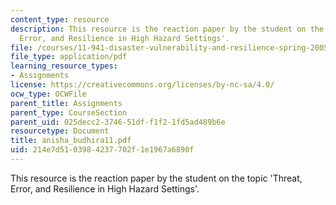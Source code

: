 ```yaml
---
content_type: resource
description: This resource is the reaction paper by the student on the topic 'Threat,
  Error, and Resilience in High Hazard Settings'.
file: /courses/11-941-disaster-vulnerability-and-resilience-spring-2005/214e7d5103984237702f1e1967a6890f_anisha_budhira11.pdf
file_type: application/pdf
learning_resource_types:
- Assignments
license: https://creativecommons.org/licenses/by-nc-sa/4.0/
ocw_type: OCWFile
parent_title: Assignments
parent_type: CourseSection
parent_uid: 025decc2-3746-51df-f1f2-1fd5ad489b6e
resourcetype: Document
title: anisha_budhira11.pdf
uid: 214e7d51-0398-4237-702f-1e1967a6890f
---
```

This resource is the reaction paper by the student on the topic 'Threat, Error, and Resilience in High Hazard Settings'.